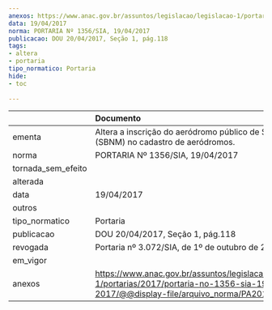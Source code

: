 ```yaml
---
anexos: https://www.anac.gov.br/assuntos/legislacao/legislacao-1/portarias/2017/portaria-no-1356-sia-19-04-2017/@@display-file/arquivo_norma/PA2017-1356.pdf
data: 19/04/2017
norma: PORTARIA Nº 1356/SIA, 19/04/2017
publicacao: DOU 20/04/2017, Seção 1, pág.118
tags:
- altera
- portaria
tipo_normatico: Portaria
hide: 
- toc 
 
---
```


|                    | Documento                                                                                                                                            |
|:-------------------|:-----------------------------------------------------------------------------------------------------------------------------------------------------|
| ementa             | Altera a inscrição do aeródromo público de Santo Ângelo (SBNM) no cadastro de aeródromos.                                                            |
| norma              | PORTARIA Nº 1356/SIA, 19/04/2017                                                                                                                     |
| tornada_sem_efeito |                                                                                                                                                      |
| alterada           |                                                                                                                                                      |
| data               | 19/04/2017                                                                                                                                           |
| outros             |                                                                                                                                                      |
| tipo_normatico     | Portaria                                                                                                                                             |
| publicacao         | DOU 20/04/2017, Seção 1, pág.118                                                                                                                     |
| revogada           | Portaria nº 3.072/SIA, de 1º de outubro de 2019.                                                                                                     |
| em_vigor           |                                                                                                                                                      |
| anexos             | https://www.anac.gov.br/assuntos/legislacao/legislacao-1/portarias/2017/portaria-no-1356-sia-19-04-2017/@@display-file/arquivo_norma/PA2017-1356.pdf |
